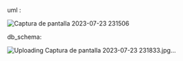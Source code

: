 uml :

![Captura de pantalla 2023-07-23 231506](https://github.com/pounct/mysql-estructura/assets/53088375/4b222746-61ee-4897-af9f-68373de6608b)


db_schema:

![Uploading Captura de pantalla 2023-07-23 231833.jpg…]()


